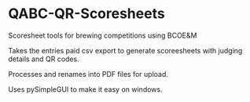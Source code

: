 # QABC-QR-Scoresheets
Scoresheet tools for brewing competitions using BCOE&M

Takes the entries paid csv export to generate scoreesheets with judging details and QR codes.

Processes and renames into PDF files for upload.

Uses pySimpleGUI to make it easy on windows.
